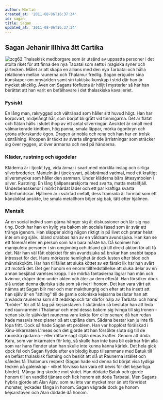 ```yaml
---
author: Martin
created_at: '2011-08-06T16:37:34'
id: sagan
title: Sagan
updated_at: '2011-08-06T16:37:34'
---
```

## Sagan Jehanir Illhiva ätt Cartika

<img src="http://kampanj.ripperdoc.net/wp-content/uploads/zcg62-225x300.jpg" title="zcg62" class="alignright size-medium wp-image-826" /> Thalaskisk medborgare som är utsänd av uppsatta personer i det stolta riket för att finna den nya Tabatai som setts i magiska syner och järtecken. Målet är att skapa en allians med den nya Tarbatai och hålla relationen mellan raunerna och Thalamur fredlig. Sagan erbjuder sina kunskaper om omvärlden samt sin taktiska kunskap i strid där han är mycket skicklig. Även om Sagans förflutna är höljt i mysterier så har han berättat att han varit en befälhavare i det thalaskiska kavalleriet.

### Fysiskt

En lång man, rakryggad och vältränad som håller sitt huvud högt. Han har korpsvart, midjelångt hår, som börjat bli grått vid tinningarna. Det är flätat och flätan hålls i slutet ihop av ett antal silverringar. Ansiktet är smalt med välmarkerade kindben, hög panna, smala läppar, mörka ögonbryn och gröna utforskande ögon. Dragen är nobla och rena och han har en trolsk utstrålning. Kroppen är täckt av svarta slingrande ärristningar som sträcker sig över ryggen, ut över armarna och ned på händerna.

### Kläder, rustning och ägodelar

Kläderna är i tjockt tyg, vida ärmar i svart med mörklila inslag och sirliga silverbroderier. Manteln är i tjock svart, pälsbrämad vadmal, med ett kraftigt silversmycke som håller den samman. Under kläderna bärs ättesymbolen i silver. Rustning: En lång fjällpansarskjorta med svarta, matta metallfjäll. Underbensskenor i mörkt härdat läder och ett par kraftiga svarta läderhandskar. Hjälmen är i svärtad metall, dess framsida är formad som ett känslolöst ansikte, tre smala metallhorn böjer sig bak, tätt efter hjälmen.

### Mentalt

Är en social individ som gärna hänger sig åt diskussioner och lär sig nya ting. Dock har han en kylig yta bakom sin sociala fasad som är svår att tränga igenom. Han släpper aldrig någon riktigt in på livet och pratar helst inte om sig själv. Ibland drabbas han av en våldsam avundsjuka. Han kan se ett föremål eller en person som han bara måste ha. Då kommer han manipulera personer i sin omgivning och ibland gå till direkt aktion för att få det. När han väl fått objektet för sin avundsjuka så brukar han snabbt tappa intresset för det. Hans mörkaste hemlighet är dock lusten efter blod och människokött. Har han tillfället att sluka köttet av ett färskt lik har han svårt att motstå det. Det ger honom en enorm tillfredställelse att sluka delar av en annan besjälad varelses kropp. I de mörka fantasierna lägrar han män och kvinnor, dräper dem under akten och äter av dem efteråt. Han försöker dock slå undan denna djuriska sida som så river i honom. Det kan vara värt att nämna att Sagan blir mer och mer makthungrig och efter att ha insett att han själv är en "ättling" till de gamla coloniska kejsarna beslutar han att använda raunerna som sitt redskap och tar därför hälp av Tarbatai och hans "bröder" för att få tag på kejsarstaven. I slutändan så beslutar han att leda ned raun-armén i Thalamur och med dessa bakom sig tvinga till sig tronen - sedan skulle självklart raunerna vara kokta förr eller senare då han redan hade massvis med planer på att utplåna dem. Sådana bestar kan ju inte få löpa fritt. Dock så hade Sagan ett problem. Han var hopplöst förälskad i Xinu-inkarnaten L'meas och det gjorde att han försökte sluta sig till de rauniska gudarna - eller rättare sagt stjäla deras krafter. Genom att döda Kara, som var inkarnaten för krig, så skulle han inte bara bli osårbar från alla som var hans fiender utan han skulle inte kunna känna kärlek. Det hela gick dock fel och Sagan flydde efter en blodig kupp tillsammans med Batuk till en befäst thalaskisk fästning och beslöt att slå ut Raunerna istället och således få Thalamurs respekt (Sagan hade vid denna tid börjat visa tydliga tecken på galenskap - vilket förvisso kan vara ett bevis för det kejserliga blodet). Många ting skedde mot slutet. Han dödade Batuk och gjorde honom till en vandöd tjänare och fick honom att döda Tarbatai. Men Sagans hybris gjorde att Alan Ajav, som nu inte var mycket mer än ett förvridet monster, lyckades fånga in honom. Sagan vägrade dock ge honom kejsarstaven och Alan dödade då honom.